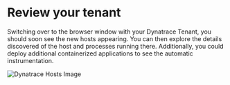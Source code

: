 # Review your tenant 

Switching over to the browser window with your Dynatrace Tenant, you should soon see the new hosts appearing.  You can then explore the details discovered of the host and processes running there.  Additionally, you could deploy additional containerized applications to see the automatic instrumentation.

![Dynatrace Hosts Image](katacoda-scenarios/dynatrace-k8s-operator/assets/hosts.png)

